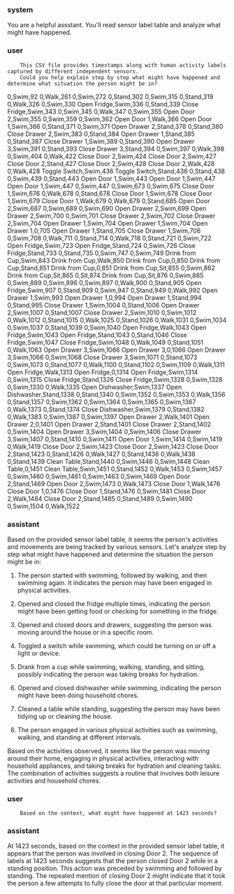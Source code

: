### system
You are a helpful assstant. You'll read sensor label table and analyze what might have happened.
### user

        This CSV file provides timestamps along with human activity labels captured by different independent sensors.
        Could you help explain step by step what might have happened and determine what situation the person might be in?
    
0,Swim,92
0,Walk,261
0,Swim,272
0,Stand,302
0,Swim,315
0,Stand,319
0,Walk,326
0,Swim,330
Open Fridge,Swim,336
0,Stand,339
Close Fridge,Swim,343
0,Swim,345
0,Walk,347
0,Swim,355
Open Door 2,Swim,355
0,Swim,359
0,Swim,362
Open Door 1,Walk,366
Open Door 1,Swim,366
0,Stand,371
0,Swim,371
Open Drawer 2,Stand,378
0,Stand,380
Close Drawer 2,Swim,383
0,Stand,384
Open Drawer 1,Stand,385
0,Stand,387
Close Drawer 1,Swim,389
0,Stand,390
Open Drawer 3,Swim,391
0,Stand,393
Close Drawer 3,Stand,394
0,Swim,397
0,Walk,398
0,Swim,404
0,Walk,422
Close Door 2,Swim,424
Close Door 2,Swim,427
Close Door 2,Stand,427
Close Door 2,Swim,428
Close Door 2,Walk,428
0,Walk,428
Toggle Switch,Swim,436
Toggle Switch,Stand,436
0,Stand,438
0,Swim,439
0,Stand,443
Open Door 1,Swim,443
Open Door 1,Swim,447
Open Door 1,Swim,447
0,Swim,447
0,Swim,673
0,Swim,675
Close Door 1,Swim,676
0,Walk,678
0,Stand,678
Close Door 1,Swim,678
Close Door 1,Swim,679
Close Door 1,Walk,679
0,Walk,679
0,Stand,685
Open Door 2,Swim,687
0,Swim,689
0,Swim,690
Open Drawer 2,Swim,699
Open Drawer 2,Swim,700
0,Swim,701
Close Drawer 2,Swim,702
Close Drawer 2,Swim,704
Open Drawer 1,Swim,704
Open Drawer 1,Swim,704
Open Drawer 1,0,705
Open Drawer 1,Stand,705
Close Drawer 1,Swim,706
0,Swim,708
0,Walk,711
0,Stand,714
0,Walk,718
0,Stand,721
0,Swim,722
Open Fridge,Swim,723
Open Fridge,Stand,724
0,Swim,726
Close Fridge,Stand,733
0,Stand,735
0,Swim,747
0,Swim,749
Drink from Cup,Swim,843
Drink from Cup,Walk,850
Drink from Cup,0,850
Drink from Cup,Stand,851
Drink from Cup,0,851
Drink from Cup,Sit,855
0,Swim,862
Drink from Cup,Sit,865
0,Sit,874
Drink from Cup,Sit,876
0,Swim,885
0,Swim,889
0,Swim,896
0,Swim,897
0,Walk,900
0,Stand,905
Open Fridge,Swim,907
0,Stand,909
0,Swim,947
0,Stand,949
0,Walk,992
Open Drawer 1,Swim,993
Open Drawer 1,0,994
Open Drawer 1,Stand,994
0,Stand,995
Close Drawer 1,Swim,1004
0,Stand,1006
Open Drawer 2,Swim,1007
0,Stand,1007
Close Drawer 2,Swim,1010
0,Swim,1012
0,Walk,1012
0,Stand,1015
0,Walk,1025
0,Stand,1026
0,Walk,1031
0,Swim,1034
0,Swim,1037
0,Stand,1039
0,Swim,1040
Open Fridge,Walk,1043
Open Fridge,Swim,1043
Open Fridge,Stand,1043
0,Stand,1046
Close Fridge,Swim,1047
Close Fridge,Swim,1048
0,Walk,1049
0,Stand,1051
0,Walk,1063
Open Drawer 3,Swim,1066
Open Drawer 3,0,1066
Open Drawer 3,Swim,1066
0,Swim,1068
Close Drawer 3,Swim,1071
0,Stand,1073
0,Swim,1073
0,Stand,1077
0,Walk,1100
0,Stand,1102
0,Swim,1109
0,Walk,1311
Open Fridge,Walk,1313
Open Fridge,0,1314
Open Fridge,Swim,1314
0,Swim,1315
Close Fridge,Stand,1326
Close Fridge,Swim,1328
0,Swim,1328
0,Swim,1330
0,Walk,1335
Open Dishwasher,Swim,1337
Open Dishwasher,Stand,1338
0,Stand,1340
0,Swim,1352
0,Swim,1353
0,Walk,1356
0,Stand,1357
0,Swim,1362
0,Swim,1364
0,Swim,1365
0,Swim,1367
0,Walk,1373
0,Stand,1374
Close Dishwasher,Swim,1379
0,Stand,1382
0,Walk,1383
0,Swim,1387
0,Swim,1397
Open Drawer 2,Walk,1401
Open Drawer 2,0,1401
Open Drawer 2,Stand,1401
Close Drawer 2,Stand,1402
0,Swim,1404
Open Drawer 3,Swim,1404
0,Swim,1406
Close Drawer 3,Swim,1407
0,Stand,1410
0,Swim,1411
Open Door 1,Swim,1414
0,Swim,1419
0,Walk,1419
Close Door 2,Swim,1423
Close Door 2,Swim,1423
Close Door 2,Stand,1423
0,Stand,1426
0,Walk,1427
0,Stand,1436
0,Walk,1438
0,Stand,1439
Clean Table,Stand,1440
0,Swim,1446
0,Swim,1448
Clean Table,0,1451
Clean Table,Swim,1451
0,Stand,1452
0,Walk,1453
0,Swim,1457
0,Swim,1460
0,Swim,1461
0,Swim,1463
0,Swim,1469
Open Door 2,Stand,1469
Open Door 2,Swim,1473
0,Walk,1473
Close Door 1,Walk,1476
Close Door 1,0,1476
Close Door 1,Stand,1476
0,Swim,1481
Close Door 2,Walk,1484
Close Door 2,Stand,1485
0,Stand,1489
0,Swim,1490
0,Swim,1504
0,Walk,1522

### assistant
Based on the provided sensor label table, it seems the person's activities and movements are being tracked by various sensors. Let's analyze step by step what might have happened and determine the situation the person might be in:

1. The person started with swimming, followed by walking, and then swimming again. It indicates the person may have been engaged in physical activities.

2. Opened and closed the fridge multiple times, indicating the person might have been getting food or checking for something in the fridge.

3. Opened and closed doors and drawers, suggesting the person was moving around the house or in a specific room.

4. Toggled a switch while swimming, which could be turning on or off a light or device.

5. Drank from a cup while swimming, walking, standing, and sitting, possibly indicating the person was taking breaks for hydration.

6. Opened and closed dishwasher while swimming, indicating the person might have been doing household chores.

7. Cleaned a table while standing, suggesting the person may have been tidying up or cleaning the house.

8. The person engaged in various physical activities such as swimming, walking, and standing at different intervals.

Based on the activities observed, it seems like the person was moving around their home, engaging in physical activities, interacting with household appliances, and taking breaks for hydration and cleaning tasks. The combination of activities suggests a routine that involves both leisure activities and household chores.
### user

        Based on the context, what might have happened at 1423 seconds?
    
### assistant
At 1423 seconds, based on the context in the provided sensor label table, it appears that the person was involved in closing Door 2. The sequence of labels at 1423 seconds suggests that the person closed Door 2 while in a standing position. This action was preceded by swimming and followed by standing. The repeated mention of closing Door 2 might indicate that it took the person a few attempts to fully close the door at that particular moment.
